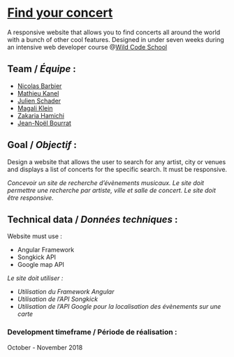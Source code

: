 # [Find your concert](https://nameoj.github.io/findyourconcert/)
A responsive website that allows you to find concerts all around the world with a bunch of other cool features.
Designed in under seven weeks during an intensive web developer course @[Wild Code School](https://github.com/WildCodeSchool)

## Team / _Équipe_ : 
* [Nicolas Barbier](https://github.com/Nsb83)
* [Mathieu Kanel](https://github.com/Nexter73)
* [Julien Schader](https://github.com/Nameoj)
* [Magali Klein](https://github.com/Pelican07)
* [Zakaria Hamichi](https://github.com/ZakariaHamichi)
* [Jean-Noël Bourrat](https://github.com/JNBourrat)

## Goal / _Objectif_ :

Design a website that allows the user to search for any artist, city or venues and displays a list of concerts for the specific search. It must be responsive.

_Concevoir un site de recherche d’évènements musicaux. Le site doit permettre une recherche par artiste, ville et salle de concert. Le site doit être responsive._


## Technical data / _Données techniques_ :

Website must use : 
* Angular Framework
* Songkick API
* Google map API

_Le site doit utiliser :_
* _Utilisation du Framework Angular_
* _Utilisation de l’API Songkick_
* _Utilisation de l’API Google pour la localisation des évènements sur une carte_

### Development timeframe / Période de réalisation :

October - November 2018
